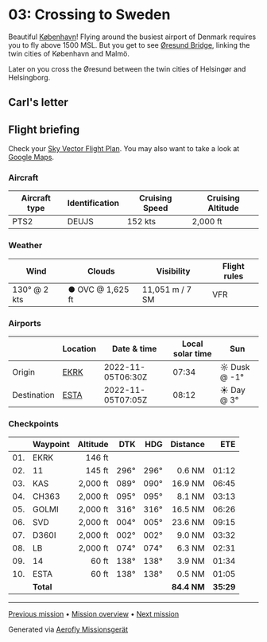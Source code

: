 03: Crossing to Sweden
==================

Beautiful [København](https://en.wikipedia.org/wiki/Copenhagen)! Flying around the busiest airport of Denmark requires you to fly above 1500 MSL. But you get to see [Øresund Bridge](https://en.wikipedia.org/wiki/%C3%98resund_Bridge), linking the twin cities of København and Malmö.

Later on you cross the Øresund between the twin cities of Helsingør and Helsingborg.

Carl's letter
-------------

> 

Flight briefing
---------------

Check your [Sky Vector Flight Plan](https://skyvector.com/?ll=55.591431052724666,12.13465714659188&chart=301&zoom=3&fpl=N0152A050%20EKRK%205535N01237E%205535N01251E%205547N01231E%205610N01234E%205619N01235E%205621N01246E%20ESTA). You may also want to take a look at [Google Maps](https://www.google.com/maps/@?api=1&map_action=map&center=55.591431052724666,12.13465714659188&zoom=12&basemap=terrain).

### Aircraft

| Aircraft type | Identification | Cruising Speed | Cruising Altitude |
|---------------|----------------|----------------|-------------------|
| PTS2 | DEUJS | 152 kts | 2,000 ft |

### Weather

| Wind | Clouds | Visibility | Flight rules |
|------|--------|------------|--------------|
| 130° @ 2 kts | ● OVC @ 1,625 ft | 11,051 m / 7 SM | VFR |

### Airports

|             | Location | Date & time | Local solar time | Sun |
|-------------|----------|-------------|------------------|-----|
| Origin      | [EKRK](https://skyvector.com/airport/EKRK) | 2022-11-05T06:30Z | 07:34 | ☼ Dusk @ -1° |
| Destination | [ESTA](https://skyvector.com/airport/ESTA) | 2022-11-05T07:05Z | 08:12 | ☀ Day @ 3° |

### Checkpoints

|     | Waypoint  | Altitude  | DTK  | HDG  | Distance |   ETE |
|:---:|-----------|----------:|-----:|-----:|---------:|------:|
| 01. | EKRK      |    146 ft |      |      |          |       |
| 02. | 11        |    145 ft | 296° | 296° |   0.6 NM | 01:12 |
| 03. | KAS       |  2,000 ft | 089° | 090° |  16.9 NM | 06:45 |
| 04. | CH363     |  2,000 ft | 095° | 095° |   8.1 NM | 03:13 |
| 05. | GOLMI     |  2,000 ft | 316° | 316° |  16.5 NM | 06:26 |
| 06. | SVD       |  2,000 ft | 004° | 005° |  23.6 NM | 09:15 |
| 07. | D360I     |  2,000 ft | 002° | 002° |   9.0 NM | 03:32 |
| 08. | LB        |  2,000 ft | 074° | 074° |   6.3 NM | 02:31 |
| 09. | 14        |     60 ft | 138° | 138° |   3.9 NM | 01:34 |
| 10. | ESTA      |     60 ft | 138° | 138° |   0.5 NM | 01:05 |
|     | **Total** |           |      |      | **84.4 NM** | **35:29** |

----

[Previous mission](./02_bridge_to_koebenhavn.md) • [Mission overview](./README.md) • [Next mission](./04_letters_to_america.md)

Generated via [Aerofly Missionsgerät](https://github.com/fboes/aerofly-missions)
